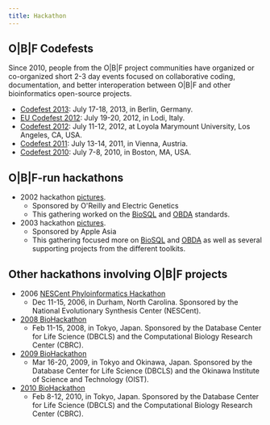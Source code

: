 ```yaml
---
title: Hackathon
---
```


O|B|F Codefests
---------------

Since 2010, people from the O|B|F project communities have organized or
co-organized short 2-3 day events focused on collaborative coding,
documentation, and better interoperation between O|B|F and other
bioinformatics open-source projects.

-   [Codefest 2013](Codefest_2013 "wikilink"): July 17-18, 2013, in
    Berlin, Germany.
-   [EU Codefest 2012](EU_Codefest_2012 "wikilink"): July 19-20, 2012,
    in Lodi, Italy.
-   [Codefest 2012](Codefest_2012 "wikilink"): July 11-12, 2012, at
    Loyola Marymount University, Los Angeles, CA, USA.
-   [Codefest 2011](Codefest_2011 "wikilink"): July 13-14, 2011, in
    Vienna, Austria.
-   [Codefest 2010](Codefest_2010 "wikilink"): July 7-8, 2010, in
    Boston, MA, USA.

O|B|F-run hackathons
--------------------

-   2002 hackathon
    [pictures](http://gallery.open-bio.org/gallery2/v/hackathon2002/).
    -   Sponsored by O'Reilly and Electric Genetics
    -   This gathering worked on the [BioSQL](BioSQL "wikilink") and
        [OBDA](bp:OBDA "wikilink") standards.
-   2003 hackathon
    [pictures](http://gallery.open-bio.org/gallery2/v/2003hackathon/).
    -   Sponsored by Apple Asia
    -   This gathering focused more on [BioSQL](BioSQL "wikilink") and
        [OBDA](bp:OBDA "wikilink") as well as several supporting
        projects from the different toolkits.

Other hackathons involving O|B|F projects
-----------------------------------------

-   2006 [NESCent Phyloinformatics
    Hackathon](http://hackathon.nescent.org/Phylohackathon_1)
    -   Dec 11-15, 2006, in Durham, North Carolina. Sponsored by the
        National Evolutionary Synthesis Center (NESCent).
-   [2008 BioHackathon](http://hackathon.dbcls.jp/)
    -   Feb 11-15, 2008, in Tokyo, Japan. Sponsored by the Database
        Center for Life Science (DBCLS) and the Computational Biology
        Research Center (CBRC).
-   [2009 BioHackathon](http://hackathon2.dbcls.jp/)
    -   Mar 16-20, 2009, in Tokyo and Okinawa, Japan. Sponsored by the
        Database Center for Life Science (DBCLS) and the Okinawa
        Institute of Science and Technology (OIST).
-   [2010 BioHackathon](http://hackathon3.dbcls.jp/)
    -   Feb 8-12, 2010, in Tokyo, Japan. Sponsored by the Database
        Center for Life Science (DBCLS) and the Computational Biology
        Research Center (CBRC).

